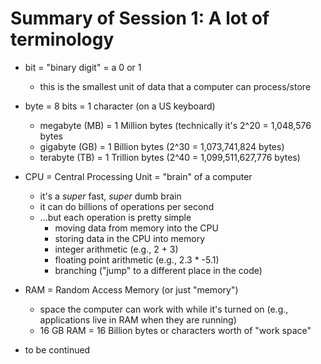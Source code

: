 # Summary of Session 1: A lot of terminology
 * bit = "binary digit" = a 0 or 1
   * this is the smallest unit of data that a computer can process/store
 * byte = 8 bits = 1 character (on a US keyboard)
   * megabyte (MB) = 1 Million bytes (technically it's 2^20 = 1,048,576 bytes
   * gigabyte (GB) = 1 Billion bytes (2^30 = 1,073,741,824 bytes)
   * terabyte (TB) = 1 Trillion bytes (2^40 = 1,099,511,627,776 bytes)
 * CPU = Central Processing Unit = "brain" of a computer
   * it's a _super_ fast, _super_ dumb brain
   * it can do billions of operations per second
   * ...but each operation is pretty simple
     * moving data from memory into the CPU
     * storing data in the CPU into memory
     * integer arithmetic (e.g., 2 + 3)
     * floating point arithmetic (e.g., 2.3 * -5.1)
     * branching ("jump" to a different place in the code)
  * RAM = Random Access Memory (or just "memory")
    * space the computer can work with while it's turned on (e.g., applications live in RAM when they are running)
    * 16 GB RAM = 16 Billion bytes or characters worth of "work space"
  
 * to be continued
